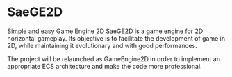 # SaeGE2D
Simple and easy Game Engine 2D
SaeGE2D is a game engine for 2D horizontal gameplay. Its objective is to facilitate the development of game in 2D, while maintaining it evolutionary and with good performances.

The project will be relaunched as GameEngine2D in order to implement an appropriate ECS architecture and make the code more professional.
